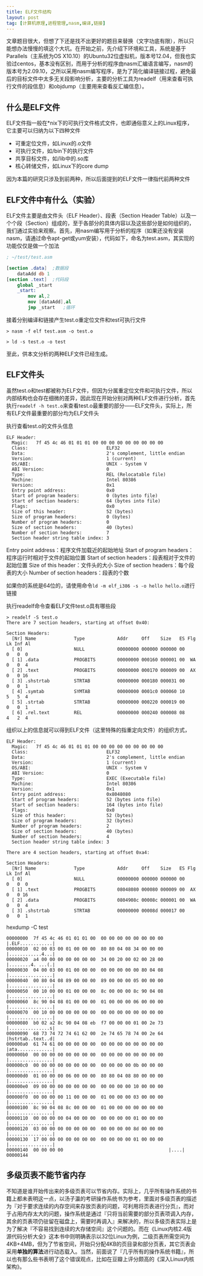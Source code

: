 ```yaml
---
title: ELF文件结构
layout: post
tag: [计算机原理,进程管理,nasm,编译,链接]
---
```


文章题目很大，但想了下还是找不出更好的题目来替换（文字功底有限），所以只能想办法慢慢的填这个大坑。在开始之前，先介绍下环境和工具，系统是基于Parallels（主系统为OS X10.10）的Ubuntu32位虚拟机，版本号12.04，但我也实验过centos，基本没有区别，而用于分析的程序由nasm汇编语言编写，nasm的版本号为2.09.10，之所以采用nasm编写程序，是为了简化编译链接过程，避免最后的目标文件中太多无关段影响分析，主要的分析工具为readelf（用来查看可执行文件的段信息）和objdump（主要用来查看反汇编信息）。

## 什么是ELF文件

ELF文件指一般在\*nix下的可执行文件格式文件，也即通俗意义上的Linux程序，它主要可以归纳为以下四种文件

* 可重定位文件，如Linux的.o文件
* 可执行文件，如/bin下的执行文件
* 共享目标文件，如/lib中的.so库
* 核心转储文件，如Linux下的core dump

因为本篇的研究只涉及到前两种，所以后面提到的ELF文件一律指代前两种文件

## ELF文件中有什么（实验）

ELF文件主要是由文件头（ELF Header）、段表（Section Header Table）以及一个个段（Section）组成的，至于各部分的具体内容以及这些部分是如何组织的，我们通过实验来观察。首先，用nasm编写用于分析的程序（如果还没有安装nasm，请通过命令apt-get或yum安装），代码如下，命名为test.asm，其实现的功能仅仅是做一个加法

~~~nasm
; ~/test/test.asm

[section .data]  ;数据段
	dataAdd db 1
[section .text]  ;代码段
	global _start
	_start:
		mov al,2
		mov [dataAdd],al
		jmp _start   ;循环
~~~

接着分别编译和链接产生test.o重定位文件和test可执行文件

~~~code_text
> nasm -f elf test.asm -o test.o

> ld -s test.o -o test

~~~

至此，供本文分析的两种ELF文件已经生成。

## ELF文件头

虽然test.o和test都被称为ELF文件，但因为分属重定位文件和可执行文件，所以内部结构也会存在细微的差异，因此现在开始分别对两种ELF文件进行分析，首先执行`readelf -h test.o`来查看test.o最重要的部分——ELF文件头，实际上，所有ELF文件最重要的部分均为ELF文件头

执行查看test.o的文件头信息

~~~code_text
ELF Header:
  Magic:   7f 45 4c 46 01 01 01 00 00 00 00 00 00 00 00 00
  Class:                             ELF32
  Data:                              2's complement, little endian
  Version:                           1 (current)
  OS/ABI:                            UNIX - System V
  ABI Version:                       0
  Type:                              REL (Relocatable file)
  Machine:                           Intel 80386
  Version:                           0x1
  Entry point address:               0x0
  Start of program headers:          0 (bytes into file)
  Start of section headers:          64 (bytes into file)
  Flags:                             0x0
  Size of this header:               52 (bytes)
  Size of program headers:           0 (bytes)
  Number of program headers:         0
  Size of section headers:           40 (bytes)
  Number of section headers:         7
  Section header string table index: 3
~~~

Entry point address：程序文件加载近的起始地址
Start of program headers：程序运行时相对于文件的起始位置
Start of section headers：段表相对于文件的起始位置
Size of this header：文件头的大小
Size of section headers：每个段表的大小
Number of section headers：段表的个数

如果你的系统是64位的，请使用命令`ld -m elf_i386 -s -o hello hello.o`进行链接

执行readelf命令查看ELF文件test.o具有哪些段

~~~code_text
> readelf -S test.o
There are 7 section headers, starting at offset 0x40:

Section Headers:
  [Nr] Name              Type            Addr     Off    Size   ES Flg Lk Inf Al
  [ 0]                   NULL            00000000 000000 000000 00      0   0  0
  [ 1] .data             PROGBITS        00000000 000160 000001 00  WA  0   0  4
  [ 2] .text             PROGBITS        00000000 000170 000009 00  AX  0   0 16
  [ 3] .shstrtab         STRTAB          00000000 000180 000031 00      0   0  1
  [ 4] .symtab           SYMTAB          00000000 0001c0 000060 10      5   5  4
  [ 5] .strtab           STRTAB          00000000 000220 000019 00      0   0  1
  [ 6] .rel.text         REL             00000000 000240 000008 08      4   2  4
~~~



组织以上的信息就可以得到ELF文件（这里特殊的指重定向文件）的组织方式，





~~~code_text
ELF Header:
  Magic:   7f 45 4c 46 01 01 01 00 00 00 00 00 00 00 00 00
  Class:                             ELF32
  Data:                              2's complement, little endian
  Version:                           1 (current)
  OS/ABI:                            UNIX - System V
  ABI Version:                       0
  Type:                              EXEC (Executable file)
  Machine:                           Intel 80386
  Version:                           0x1
  Entry point address:               0x8048080
  Start of program headers:          52 (bytes into file)
  Start of section headers:          164 (bytes into file)
  Flags:                             0x0
  Size of this header:               52 (bytes)
  Size of program headers:           32 (bytes)
  Number of program headers:         2
  Size of section headers:           40 (bytes)
  Number of section headers:         4
  Section header string table index: 3
~~~


~~~code_text
There are 4 section headers, starting at offset 0xa4:

Section Headers:
  [Nr] Name              Type            Addr     Off    Size   ES Flg Lk Inf Al
  [ 0]                   NULL            00000000 000000 000000 00      0   0  0
  [ 1] .text             PROGBITS        08048080 000080 000009 00  AX  0   0 16
  [ 2] .data             PROGBITS        0804908c 00008c 000001 00  WA  0   0  4
  [ 3] .shstrtab         STRTAB          00000000 00008d 000017 00      0   0  1

~~~


hexdump -C test

~~~code_text
00000000  7f 45 4c 46 01 01 01 00  00 00 00 00 00 00 00 00  |.ELF............|
00000010  02 00 03 00 01 00 00 00  80 80 04 08 34 00 00 00  |............4...|
00000020  a4 00 00 00 00 00 00 00  34 00 20 00 02 00 28 00  |........4. ...(.|
00000030  04 00 03 00 01 00 00 00  00 00 00 00 00 80 04 08  |................|
00000040  00 80 04 08 89 00 00 00  89 00 00 00 05 00 00 00  |................|
00000050  00 10 00 00 01 00 00 00  8c 00 00 00 8c 90 04 08  |................|
00000060  8c 90 04 08 01 00 00 00  01 00 00 00 06 00 00 00  |................|
00000070  00 10 00 00 00 00 00 00  00 00 00 00 00 00 00 00  |................|
00000080  b0 02 a2 8c 90 04 08 eb  f7 00 00 00 01 00 2e 73  |...............s|
00000090  68 73 74 72 74 61 62 00  2e 74 65 78 74 00 2e 64  |hstrtab..text..d|
000000a0  61 74 61 00 00 00 00 00  00 00 00 00 00 00 00 00  |ata.............|
000000b0  00 00 00 00 00 00 00 00  00 00 00 00 00 00 00 00  |................|
000000c0  00 00 00 00 00 00 00 00  00 00 00 00 0b 00 00 00  |................|
000000d0  01 00 00 00 06 00 00 00  80 80 04 08 80 00 00 00  |................|
000000e0  09 00 00 00 00 00 00 00  00 00 00 00 10 00 00 00  |................|
000000f0  00 00 00 00 11 00 00 00  01 00 00 00 03 00 00 00  |................|
00000100  8c 90 04 08 8c 00 00 00  01 00 00 00 00 00 00 00  |................|
00000110  00 00 00 00 04 00 00 00  00 00 00 00 01 00 00 00  |................|
00000120  03 00 00 00 00 00 00 00  00 00 00 00 8d 00 00 00  |................|
00000130  17 00 00 00 00 00 00 00  00 00 00 00 01 00 00 00  |................|
00000140  00 00 00 00                                       |....|
00000144

~~~

## 多级页表不能节省内存

不知道是谁开始传出来的多级页表可以节省内存。实际上，几乎所有操作系统的书籍上都未表明这一点，以汤子瀛的考研操作系统书为参考，里面对多级页表的描述为『对于要求连续的内存空间来存放页表的问题，可利用将页表进行分页』，而对于占用内存太大的问题，操作系统是通过『只将当前需要的部分页表项调入内存，其余的页表项仍驻留在磁盘上，需要时再调入』来解决的，所以多级页表实际上是为了解决『不容易找到连续的大存储空间』这个问题的。而在《Linux内核2.4版源代码分析大全》这本书中则明确表示以32位Linux为例，二级页表所需空间为4KB+4MB，但为了节省空间，开始只分配4KB的页目录和部分页表，其它页表会采用**单独的算法**进行动态载入。当然，前面说了『几乎所有的操作系统书籍』，所以也有那么些书表明了这个错误观点，比如在豆瓣上评分颇高的《深入Linux内核架构》。
